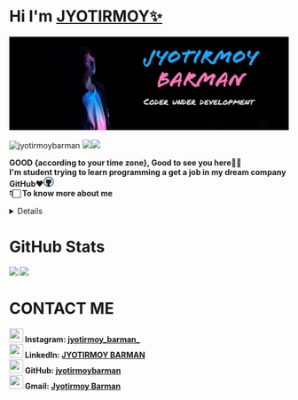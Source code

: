 # Hi I'm [JYOTIRMOY✨](https://jyotirmoybarman.github.io/website/)
<img src="pic/jyotirmoy.jpg">
<p align="left"> <img src="https://komarev.com/ghpvc/?username=jyotirmoybarman&label=Views&color=blue&style=plastic" alt="jyotirmoybarman" /> <img src="https://img.shields.io/github/followers/jyotirmoybarman?logo=github&style=plastic"><img src="https://img.shields.io/badge/Instagram-jyotirmoy__barman__-blue?logo=instagram&logoColor=white&style=plastic"></p>
<p><b>GOOD {according to your time zone}, Good to see you here👋🏻<br/>
I'm student trying to learn programming a get a job in my dream company GitHub❤️<img src="pic/github.webp" width="18px"><br/>
👇🏻 To know more about me
<details>
  <p> 

### About me

   I was a child when i realize that the world is full of technology .
   |
   the journy is going on....
   </p>
</details>

# GitHub Stats

<img src="https://github-readme-stats.vercel.app/api?username=jyotirmoybarman&show_icons=true&theme=light&line_height=30">
<img src="https://github-readme-stats.vercel.app/api/top-langs/?username=jyotirmoybarman&theme=light&hide_langs_below=1">

# CONTACT ME
<img src="https://www.edigitalagency.com.au/wp-content/uploads/new-instagram-logo-png-transparent.png" width="25" height="25"/><b> Instagram: <a href="https://www.instagram.com/jyotirmoy_barman_/">jyotirmoy_barman_</b><a/><br>
<img src="https://encrypted-tbn0.gstatic.com/images?q=tbn:ANd9GcQruKNTJ7SugzJ-NUn9mbzVypTDGbxBc0y_3b9U7U8xYw&s" width="25" height="25"><b> LinkedIn: <a href="https://www.linkedin.com/in/jyotirmoy-barman-275018203">JYOTIRMOY BARMAN</b><a/><br>
<img src="https://cdn.iconscout.com/icon/free/png-512/github-154-675675.png" width="25" height="25"><b> GitHub: <a href="https://github.com/jyotirmoybarman">jyotirmoybarman</b><a/><br>
<img src="https://encrypted-tbn0.gstatic.com/images?q=tbn:ANd9GcSAU8MsYG0tgg42hz_RI55q0ZIu01HISgU-KA&usqp=CAU" width="25" height="25"><b> Gmail: <a href="mailto:j.barman.offical@gmail.com">Jyotirmoy Barman</b><a/><br>
